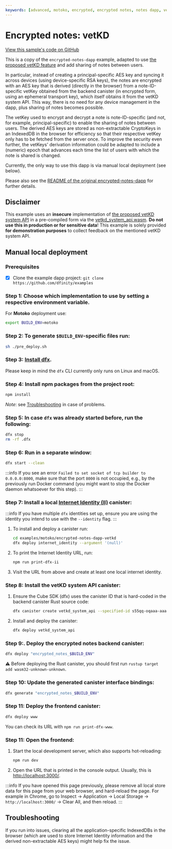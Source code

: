 ```yaml
---
keywords: [advanced, motoko, encrypted, encrypted notes, notes dapp, vetkeys, vetkd]
---
```


# Encrypted notes: vetKD

[View this sample's code on GitHub](https://github.com/dfinity/examples/tree/master/motoko/encrypted-notes-dapp-vetkd)

This is a copy of the `encrypted-notes-dapp` example, adapted to use [the proposed vetKD feature](https://github.com/dfinity/interface-spec/pull/158) and add sharing of notes between users.

In particular, instead of creating a principal-specific AES key and syncing it across devices (using device-specific RSA keys), the notes are encrypted with an AES key that is derived (directly in the browser) from a note-ID-specific vetKey obtained from the backend canister (in encrypted form, using an ephemeral transport key), which itself obtains it from the vetKD system API. This way, there is no need for any device management in the dapp, plus sharing of notes becomes possible.

The vetKey used to encrypt and decrypt a note is note-ID-specific (and not, for example, principal-specific) to enable the sharing of notes between users. The derived AES keys are stored as non-extractable CryptoKeys in an IndexedDB in the browser for efficiency so that their respective vetKey only has to be fetched from the server once. To improve the security even further, the vetKeys' derivation information could be adapted to include a (numeric) epoch that advances each time the list of users with which the note is shared is changed.

Currently, the only way to use this dapp is via manual local deployment (see below).

Please also see the [README of the original encrypted-notes-dapp](../encrypted-notes-dapp/README.md) for further details.

## Disclaimer

This example uses an **insecure** implementation of [the proposed vetKD system API](https://github.com/dfinity/interface-spec/pull/158) in a pre-compiled form via the [vetkd_system_api.wasm](./vetkd_system_api.wasm). **Do not use this in production or for sensitive data**! This example is solely provided **for demonstration purposes** to collect feedback on the mentioned vetKD system API.

## Manual local deployment

### Prerequisites

- [x] Clone the example dapp project: `git clone https://github.com/dfinity/examples`

### Step 1: Choose which implementation to use by setting a respective environment variable.
   
For **Motoko** deployment use:

```sh
export BUILD_ENV=motoko
```

### Step 2: To generate `$BUILD_ENV`-specific files run:

```sh
sh ./pre_deploy.sh
```

### Step 3: [Install dfx](https://sdk.dfinity.org/docs/quickstart/local-quickstart.html). 

Please keep in mind the `dfx` CLI currently only runs on Linux and macOS.

### Step 4: Install npm packages from the project root:

```sh
npm install
```
_Note_: see [Troubleshooting](#troubleshooting) in case of problems.

### Step 5: In case `dfx` was already started before, run the following:

```sh
dfx stop
rm -rf .dfx
```

### Step 6: Run in a separate window:

```sh
dfx start --clean
```
:::info
If you see an error `Failed to set socket of tcp builder to 0.0.0.0:8000`, make sure that the port `8000` is not occupied, e.g., by the previously run Docker command (you might want to stop the Docker daemon whatsoever for this step).
:::

### Step 7: Install a local [Internet Identity (II)](https://wiki.thebigfile.com/wiki/What_is_Internet_Identity) canister:

:::info 
If you have multiple `dfx` identities set up, ensure you are using the identity you intend to use with the `--identity` flag.
:::
   1. To install and deploy a canister run:
      ```sh
      cd examples/motoko/encrypted-notes-dapp-vetkd
      dfx deploy internet_identity --argument '(null)'
      ```
   2. To print the Internet Identity URL, run:
      ```sh
      npm run print-dfx-ii
      ```
   3. Visit the URL from above and create at least one local internet identity.

### Step 8: Install the vetKD system API canister:
   1. Ensure the Cube SDK (dfx) uses the canister ID that is hard-coded in the backend canister Rust source code:
      ```sh
      dfx canister create vetkd_system_api --specified-id s55qq-oqaaa-aaaaa-aaakq-cai
      ```
   2. Install and deploy the canister:
      ```sh
      dfx deploy vetkd_system_api
      ```

### Step 9:. Deploy the encrypted notes backend canister:

```sh
dfx deploy "encrypted_notes_$BUILD_ENV"
```
⚠️ Before deploying the Rust canister, you should first run `rustup target add wasm32-unknown-unknown`.

### Step 10: Update the generated canister interface bindings: 

```sh
dfx generate "encrypted_notes_$BUILD_ENV"
```

### Step 11: Deploy the frontend canister:
```sh
dfx deploy www
```
You can check its URL with `npm run print-dfx-www`.


### Step 11: Open the frontend:

   1. Start the local development server, which also supports hot-reloading:
      ```sh
      npm run dev
      ```
   2. Open the URL that is printed in the console output. Usually, this is [http://localhost:3000/](http://localhost:3000/).

:::info
If you have opened this page previously, please remove all local store data for this page from your web browser, and hard-reload the page. For example in Chrome, go to Inspect → Application → Local Storage → `http://localhost:3000/` → Clear All, and then reload.
:::

## Troubleshooting

If you run into issues, clearing all the application-specific IndexedDBs in the browser (which are used to store Internet Identity information and the derived non-extractable AES keys) might help fix the issue.
